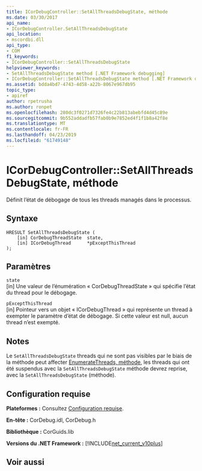 ```yaml
---
title: ICorDebugController::SetAllThreadsDebugState, méthode
ms.date: 03/30/2017
api_name:
- ICorDebugController.SetAllThreadsDebugState
api_location:
- mscordbi.dll
api_type:
- COM
f1_keywords:
- ICorDebugController::SetAllThreadsDebugState
helpviewer_keywords:
- SetAllThreadsDebugState method [.NET Framework debugging]
- ICorDebugController::SetAllThreadsDebugState method [.NET Framework debugging]
ms.assetid: bdda4bd7-4743-4d58-a22b-8067e967db95
topic_type:
- apiref
author: rpetrusha
ms.author: ronpet
ms.openlocfilehash: 280dc3f0271d7326fe4c22b813abebfd4d45c89e
ms.sourcegitcommit: 9b552addadfb57fab0b9e7852ed4f1f1b8a42f8e
ms.translationtype: MT
ms.contentlocale: fr-FR
ms.lasthandoff: 04/23/2019
ms.locfileid: "61749148"
---
```

# <a name="icordebugcontrollersetallthreadsdebugstate-method"></a>ICorDebugController::SetAllThreadsDebugState, méthode
Définit l’état de débogage de tous les threads managés dans le processus.  
  
## <a name="syntax"></a>Syntaxe  
  
```  
HRESULT SetAllThreadsDebugState (  
    [in] CorDebugThreadState  state,  
    [in] ICorDebugThread      *pExceptThisThread  
);  
```  
  
## <a name="parameters"></a>Paramètres  
 `state`  
 [in] Une valeur de l’énumération « CorDebugThreadState » qui spécifie l’état du thread pour le débogage.  
  
 `pExceptThisThread`  
 [in] Pointeur vers un objet « ICorDebugThread » qui représente un thread à exempter le paramètre d’état de débogage. Si cette valeur est null, aucun thread n’est exempté.  
  
## <a name="remarks"></a>Notes  
 Le `SetAllThreadsDebugState` threads qui ne sont pas visibles par le biais de la méthode peut affecter [EnumerateThreads, méthode](../../../../docs/framework/unmanaged-api/debugging/icordebugcontroller-enumeratethreads-method.md), les threads qui ont été suspendus avec la `SetAllThreadsDebugState` méthode devrez reprise, avec la `SetAllThreadsDebugState` (méthode).  
  
## <a name="requirements"></a>Configuration requise  
 **Plateformes :** Consultez [Configuration requise](../../../../docs/framework/get-started/system-requirements.md).  
  
 **En-tête :** CorDebug.idl, CorDebug.h  
  
 **Bibliothèque :** CorGuids.lib  
  
 **Versions du .NET Framework :** [!INCLUDE[net_current_v10plus](../../../../includes/net-current-v10plus-md.md)]  
  
## <a name="see-also"></a>Voir aussi
